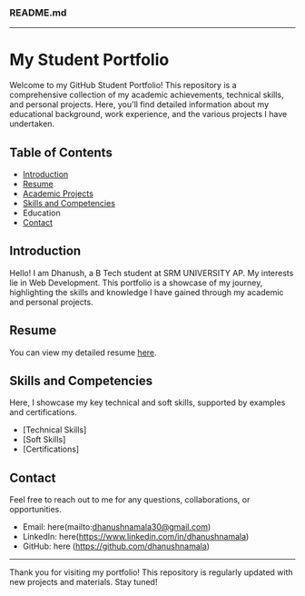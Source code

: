 ### README.md

---

# My Student Portfolio

Welcome to my GitHub Student Portfolio! This repository is a comprehensive collection of my academic achievements, technical skills, and personal projects. Here, you'll find detailed information about my educational background, work experience, and the various projects I have undertaken.

## Table of Contents

- [Introduction](#introduction)
- [Resume](#resume)
- [Academic Projects](#academic-projects)
- [Skills and Competencies](#skills-and-competencies)
- Education
- [Contact](#contact)

## Introduction

Hello! I am Dhanush, a B Tech student at SRM UNIVERSITY AP. My interests lie in Web Development. This portfolio is a showcase of my journey, highlighting the skills and knowledge I have gained through my academic and personal projects.


## Resume

You can view my detailed resume [here](resume.pdf).

## Skills and Competencies

Here, I showcase my key technical and soft skills, supported by examples and certifications.

- [Technical Skills]
- [Soft Skills]
- [Certifications]

## Contact

Feel free to reach out to me for any questions, collaborations, or opportunities.

- Email: here(mailto:dhanushnamala30@gmail.com)
- LinkedIn: here(https://www.linkedin.com/in/dhanushnamala)
- GitHub: here (https://github.com/dhanushnamala)

---

Thank you for visiting my portfolio! This repository is regularly updated with new projects and materials. Stay tuned!
